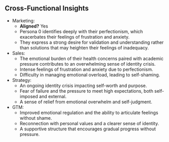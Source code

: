 
## Cross-Functional Insights

- Marketing:
  - **Aligned?** Yes
  - Persona 0 identifies deeply with their perfectionism, which exacerbates their feelings of frustration and anxiety.
  - They express a strong desire for validation and understanding rather than solutions that may heighten their feelings of inadequacy.
- Sales:
  - The emotional burden of their health concerns paired with academic pressure contributes to an overwhelming sense of identity crisis.
  - Intense feelings of frustration and anxiety due to perfectionism.
  - Difficulty in managing emotional overload, leading to self-shaming.
- Strategy:
  - An ongoing identity crisis impacting self-worth and purpose.
  - Fear of failure and the pressure to meet high expectations, both self-imposed and external.
  - A sense of relief from emotional overwhelm and self-judgment.
- GTM:
  - Improved emotional regulation and the ability to articulate feelings without shame.
  - Reconnection with personal values and a clearer sense of identity.
  - A supportive structure that encourages gradual progress without pressure.

